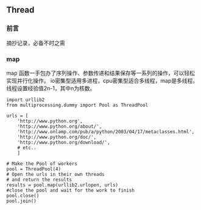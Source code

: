 ## Thread

### 前言
摘抄记录，必备不时之需

### map

map 函数一手包办了序列操作、参数传递和结果保存等一系列的操作，可以轻松实现并行化操作。
io密集型适用多进程，cpu密集型适合多线程，map是多线程。线程设置经验值2n-1，其中n为核数。

	import urllib2 
	from multiprocessing.dummy import Pool as ThreadPool 
	 
	urls = [
	    'http://www.python.org', 
	    'http://www.python.org/about/',
	    'http://www.onlamp.com/pub/a/python/2003/04/17/metaclasses.html',
	    'http://www.python.org/doc/',
	    'http://www.python.org/download/',
	    # etc.. 
	    ]
	 
	# Make the Pool of workers
	pool = ThreadPool(4) 
	# Open the urls in their own threads
	# and return the results
	results = pool.map(urllib2.urlopen, urls)
	#close the pool and wait for the work to finish 
	pool.close() 
	pool.join() 
